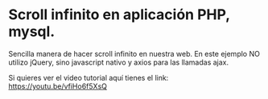 # Scroll infinito en aplicación PHP, mysql.
Sencilla manera de hacer scroll infinito en nuestra web. 
En este ejemplo NO utilizo jQuery, sino javascript nativo y axios para las llamadas ajax. 

Si quieres ver el video tutorial aquí tienes el link:
https://youtu.be/vfiHo6f5XsQ


